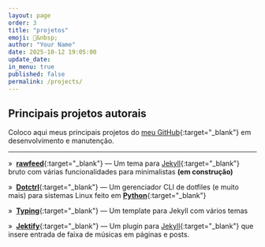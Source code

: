 ```yaml
---
layout: page
order: 3
title: "projetos"
emoji: 💼&nbsp;
author: "Your Name"
date: 2025-10-12 19:05:00
update_date:
in_menu: true
published: false
permalink: /projects/
---
```


## Principais projetos autorais

Coloco aqui meus principais projetos do [meu GitHub](https://github.com/williamcanin){:target="_blank"}
em desenvolvimento e manutenção.

---

»&nbsp; [**rawfeed**](https://github.com/rawfeed){:target="_blank"} — Um tema para [Jekyll](http://jekyllrb.com){:target="_blank"} bruto com várias funcionalidades para minimalistas **(em construção)**

»&nbsp; [**Dotctrl**](https://github.com/snakypy/dotctrl){:target="_blank"} — Um gerenciador CLI de dotfiles (e muito mais) para sistemas Linux feito em [**Python**](https://python.org){:target="_blank"}

»&nbsp; [**Typing**](https://github.com/williamcanin/typing-jekyll-template){:target="_blank"} — Um template para Jekyll com vários temas

»&nbsp; [**Jektify**](https://jektify.github.io){:target="_blank"} — Um plugin para [Jekyll](http://jekyllrb.com){:target="_blank"} que insere entrada de faixa de músicas em páginas e posts.


